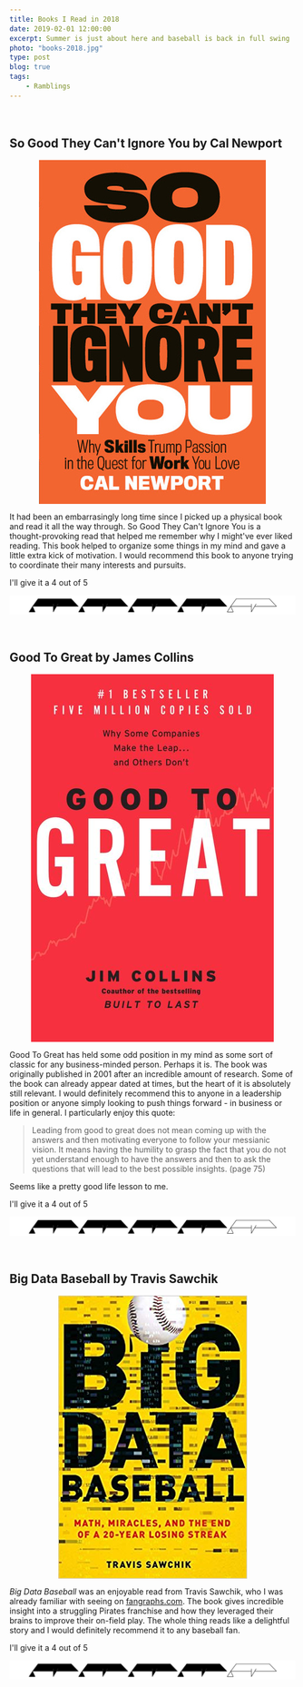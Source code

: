 ```yaml
---
title: Books I Read in 2018
date: 2019-02-01 12:00:00
excerpt: Summer is just about here and baseball is back in full swing
photo: "books-2018.jpg"
type: post
blog: true
tags:
    - Ramblings
---
```


## So Good They Can't Ignore You by Cal Newport

![So Good They Can't Ignore You](../images/so-good-they-cant-ignore.jpg)

It had been an embarrasingly long time since I picked up a physical book and read it all the way through. So Good They Can't Ignore You is a thought-provoking read that helped me remember why I might've ever liked reading. This book helped to organize some things in my mind and gave a little extra kick of motivation. I would recommend this book to anyone trying to coordinate their many interests and pursuits.

I'll give it a 4 out of 5

![four-bennies](../images/four-bennies.jpg)

## Good To Great by James Collins

![Good To Great](../images/good-to-great.jpg)

Good To Great has held some odd position in my mind as some sort of classic for any business-minded person. Perhaps it is. The book was originally published in 2001 after an incredible amount of research. Some of the book can already appear dated at times, but the heart of it is absolutely still relevant. I would definitely recommend this to anyone in a leadership position or anyone simply looking to push things forward - in business or life in general. I particularly enjoy this quote:

> Leading from good to great does not mean coming up with the answers and then motivating everyone to follow your messianic vision. It means having the humility to grasp the fact that you do not yet understand enough to have the answers and then to ask the questions that will lead to the best possible insights. (page 75)

Seems like a pretty good life lesson to me.

I'll give it a 4 out of 5

![four-bennies](../images/four-bennies.jpg)

## Big Data Baseball by Travis Sawchik

![Big Data Baseball](../images/big-data-baseball.jpg)

*Big Data Baseball* was an enjoyable read from Travis Sawchik, who I was already familiar with seeing on [fangraphs.com](https://www.fangraphs.com/). The book gives incredible insight into a struggling Pirates franchise and how they leveraged their brains to improve their on-field play. The whole thing reads like a delightful story and I would definitely recommend it to any baseball fan.

I'll give it a 4 out of 5

![four-bennies](../images/four-bennies.jpg)

<style>
    img {
        display: block;
        margin: 0 auto;
    }

    h2 {
        margin-top: 3em;
    }
</style>